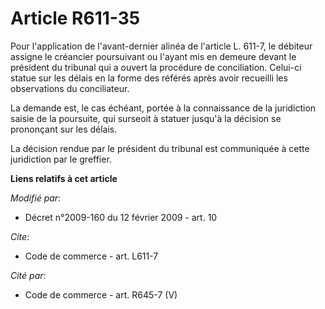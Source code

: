 # Article R611-35

Pour l'application de l'avant-dernier alinéa de l'article L. 611-7, le débiteur assigne le créancier poursuivant ou l'ayant
mis en demeure devant le président du tribunal qui a ouvert la procédure de conciliation. Celui-ci statue sur les délais en
la forme des référés après avoir recueilli les observations du conciliateur. 

La demande est, le cas échéant, portée à la connaissance de la juridiction saisie de la poursuite, qui surseoit à statuer
jusqu'à la décision se prononçant sur les délais. 

La décision rendue par le président du tribunal est communiquée à cette juridiction par le greffier.

**Liens relatifs à cet article**

_Modifié par_:

  - Décret n°2009-160 du 12 février 2009 - art. 10

_Cite_:

  - Code de commerce - art. L611-7

_Cité par_:

  - Code de commerce - art. R645-7 (V)
